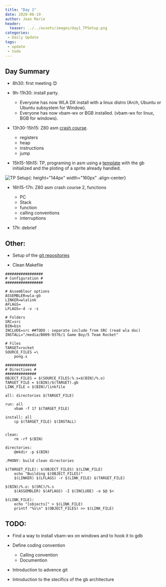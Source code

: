 ```yaml
---
title: "Day 1"
date: 2020-06-19
author: Jean Marie
header:
  teaser: ../../assets/images/day1_TPSetup.png 
categories: 
 - Daily Update
tags:
 - update
 - todo
---
```


## Day Summary 

* 8h30: first meeting :blush:

* 9h-11h30: install party. 
  - Everyone has now  WLA DX install with a linux distro (Arch, Ubuntu or Ubuntu subsystem for Window).
  - Everyone has now vbam-wx or BGB installed. (vbam-wx for linux, BGB for windows).

* 13h30-15h15: Z80 asm [crash course](https://github.com/PainsPerdus/gb_training/blob/master/introductionGBasm.pdf).
  - registers
  - heap
  - instructions
  - jump

* 15h15-16h15: TP, programing in asm using a [template](https://github.com/PainsPerdus/gb_training) with the gb initialized and the ploting of a sprite already handled.

![TP Setup](../../assets/images/day1_TPSetup.png){: height="144px" width="160px" .align-center}

* 16h15-17h: Z80 asm crash course 2, functions
  - PC
  - Stack
  - function
  - calling conventions
  - interruptions

* 17h: debrief


## Other:

* Setup of the [git repositories](https://github.com/PainsPerdus/gboi-rocket)

* Clean Makefile

~~~make
#################
# Configuration #
#################

# Assembleur options
ASSEMBLER=wla-gb
LINKER=wlalink
AFLAGS=
LFLAGS=-d -v -s

# Folders
SRC=src
BIN=bin
INCLUDE=src ##TODO : separate include from SRC (read wla doc)
INSTALL="/media/B009-9376/1 Game Boy/5 Team Rocket"

# Files
TARGET=rocket
SOURCE_FILES =\
	pong.s 

##############
# Directives #
##############
OBJECT_FILES = $(SOURCE_FILES:%.s=$(BIN)/%.o)
TARGET_FILE = $(BIN)/$(TARGET).gb
LINK_FILE = $(BIN)/linkfile

all: directories $(TARGET_FILE)

run: all
	vbam -f 17 $(TARGET_FILE)

install: all
	cp $(TARGET_FILE) $(INSTALL)


clean:
	rm -rf $(BIN)

directories:
	@mkdir -p $(BIN)

.PHONY: build clean directories

$(TARGET_FILE): $(OBJECT_FILES) $(LINK_FILE) 
	echo "Building $(OBJECT_FILES)"
	$(LINKER) $(LFLAGS) -r $(LINK_FILE) $(TARGET_FILE)
	
$(BIN)/%.o: $(SRC)/%.s
	$(ASSEMBLER) $(AFLAGS) -I $(INCLUDE) -o $@ $<  

$(LINK_FILE): 
	echo "[objects]" > $(LINK_FILE)
	printf "%s\n" $(OBJECT_FILES) >> $(LINK_FILE)
~~~

## TODO:

* Find a way to install vbam-wx on windows and to hook it to gdb

* Define coding convention
  - Calling convention
  - Documention

* Introduction to advence git

* Introduction to the stecifics of the gb architecture
